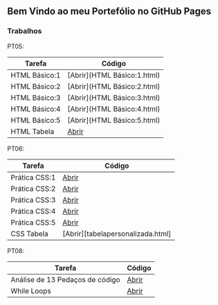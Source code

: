 ## Bem Vindo ao meu Portefólio no GitHub Pages


### Trabalhos

PT05:

| Tarefa | Código |
| ------ | ------ |
| HTML Básico:1 | [Abrir](HTML Básico:1.html) |
| HTML Básico:2 | [Abrir](HTML Básico:2.html) |
| HTML Básico:3 | [Abrir](HTML Básico:3.html) |
| HTML Básico:4 | [Abrir](HTML Básico:4.html) |
| HTML Básico:5 | [Abrir](HTML Básico:5.html) |
| HTML Tabela | [Abrir](tabela.html) |

PT06:

| Tarefa | Código |
| ------ | ------ |
| Prática CSS:1 | [Abrir](exemplo1.html) |
| Prática CSS:2 | [Abrir](exemplo2.html) |
| Prática CSS:3 | [Abrir](exemplo3.html) |
| Prática CSS:4 | [Abrir](exemplo4.html) |
| Prática CSS:5 | [Abrir](exemplo5.html) |
| CSS Tabela | [Abrir][tabelapersonalizada.html] |

PT08:

| Tarefa | Código |
| ------ | ------ |
| Análise de 13 Pedaços de código | [Abrir](pt08passo3.html) |
| While Loops | [Abrir](whileloops.html) |

